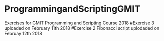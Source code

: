 # ProgrammingandScriptingGMIT
Exercises for GMIT Programming and Scripting Course 2018
  #Exercise 3 uploaded on February 11th 2018
  #Exercise 2 Fibonacci script uplodaded on Februay 12th 2018
